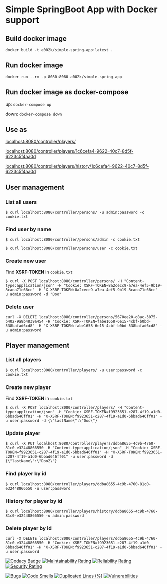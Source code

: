 # Simple SpringBoot App with Docker support

## Build docker image

`docker build -t a002k/simple-spring-app:latest .`

## Run docker image

`docker run --rm -p 8080:8080 a002k/simple-spring-app`

## Run docker image as docker-compose

up: `docker-compose up`

down: `docker-compose down`

## Use as

[localhost:8080/controller/players/](localhost:8080/controller/players/)

[localhost:8080/controller/players/1c6cefa4-9622-40c7-8d5f-6223c5f4aa0d](localhost:8080/controller/players/1c6cefa4-9622-40c7-8d5f-6223c5f4aa0d)

[localhost:8080/controller/players/history/1c6cefa4-9622-40c7-8d5f-6223c5f4aa0d](localhost:8080/controller/players/history/1c6cefa4-9622-40c7-8d5f-6223c5f4aa0d)

## User management

### List all users

`$ curl localhost:8080/controller/persons/ -u admin:password -c cookie.txt`

### Find user by name

`$ curl localhost:8080/controller/persons/admin -c cookie.txt`

`$ curl localhost:8080/controller/persons/user -c cookie.txt`

### Create new user

Find **XSRF-TOKEN** in `cookie.txt`

`$ curl -X POST localhost:8080/controller/persons/
-H "Content-type:application/json"
-H "Cookie: XSRF-TOKEN=8a2cecc9-a7ea-4ef5-9b19-8caea71c68cc" -H "X-XSRF-TOKEN:8a2cecc9-a7ea-4ef5-9b19-8caea71c68cc" -u admin:password
-d "Doo"`

### Delete user

`curl -X DELETE localhost:8080/controller/persons/5670ee20-d8ac-3075-b402-9a8b4839a454
-H "Cookie: XSRF-TOKEN=fabe1658-6e15-4cbf-b0bd-538bafad6cd8" -H "X-XSRF-TOKEN:fabe1658-6e15-4cbf-b0bd-538bafad6cd8" -u admin:password`

## Player management

### List all players

`$ curl localhost:8080/controller/players/ -u user:password -c cookie.txt`

### Create new player

Find **XSRF-TOKEN** in `cookie.txt`

`$ curl -X POST localhost:8080/controller/players/
-H "Content-type:application/json"
-H "Cookie: XSRF-TOKEN=f9923651-c287-4f19-a1d0-6bbad646ff01" -H "X-XSRF-TOKEN:f9923651-c287-4f19-a1d0-6bbad646ff01" -u user:password
-d {\"lastName\":\"Doo\"}`

### Update player

`$ curl -X PUT localhost:8080/controller/players/ddba8655-4c9b-4760-81c0-e32448866550 -H "Content-type:application/json"
-H "Cookie: XSRF-TOKEN=f9923651-c287-4f19-a1d0-6bbad646ff01" -H "X-XSRF-TOKEN:f9923651-c287-4f19-a1d0-6bbad646ff01" -u user:password
-d {\"lastName\":\"Doo2\"}`

### Find player by id

`$ curl localhost:8080/controller/players/ddba8655-4c9b-4760-81c0-e32448866550 -u user:password`

### History for player by id

`$ curl localhost:8080/controller/players/history/ddba8655-4c9b-4760-81c0-e32448866550 -u admin:password`

### Delete player by id

`curl -X DELETE localhost:8080/controller/players/ddba8655-4c9b-4760-81c0-e32448866550
-H "Cookie: XSRF-TOKEN=f9923651-c287-4f19-a1d0-6bbad646ff01" -H "X-XSRF-TOKEN:f9923651-c287-4f19-a1d0-6bbad646ff01" -u user:password`

[![Codacy Badge](https://api.codacy.com/project/badge/Grade/53ba623ba8c3475693088b60067b1a7b)](https://app.codacy.com/gh/ak-git/SimpleSpringApp?utm_source=github.com&utm_medium=referral&utm_content=ak-git/SimpleSpringApp&utm_campaign=Badge_Grade_Settings)
[![Maintainability Rating](https://sonarcloud.io/api/project_badges/measure?project=ak-git_SimpleSpringApp&metric=sqale_rating)](https://sonarcloud.io/summary/new_code?id=ak-git_SimpleSpringApp)
[![Reliability Rating](https://sonarcloud.io/api/project_badges/measure?project=ak-git_SimpleSpringApp&metric=reliability_rating)](https://sonarcloud.io/summary/new_code?id=ak-git_SimpleSpringApp)
[![Security Rating](https://sonarcloud.io/api/project_badges/measure?project=ak-git_SimpleSpringApp&metric=security_rating)](https://sonarcloud.io/summary/new_code?id=ak-git_SimpleSpringApp)

[![Bugs](https://sonarcloud.io/api/project_badges/measure?project=ak-git_SimpleSpringApp&metric=bugs)](https://sonarcloud.io/summary/new_code?id=ak-git_SimpleSpringApp)
[![Code Smells](https://sonarcloud.io/api/project_badges/measure?project=ak-git_SimpleSpringApp&metric=code_smells)](https://sonarcloud.io/summary/new_code?id=ak-git_SimpleSpringApp)
[![Duplicated Lines (%)](https://sonarcloud.io/api/project_badges/measure?project=ak-git_SimpleSpringApp&metric=duplicated_lines_density)](https://sonarcloud.io/summary/new_code?id=ak-git_SimpleSpringApp)
[![Vulnerabilities](https://sonarcloud.io/api/project_badges/measure?project=ak-git_SimpleSpringApp&metric=vulnerabilities)](https://sonarcloud.io/summary/new_code?id=ak-git_SimpleSpringApp)